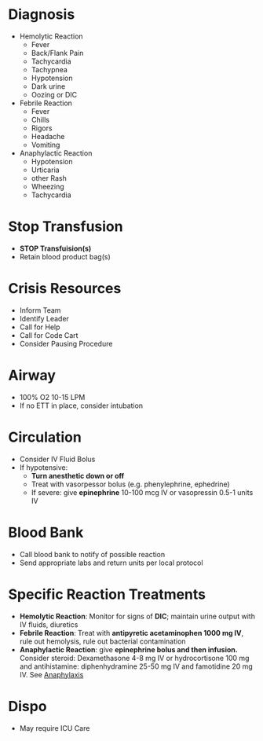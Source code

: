 # Diagnosis
* Hemolytic Reaction
    * Fever
    * Back/Flank Pain
    * Tachycardia
    * Tachypnea
    * Hypotension
    * Dark urine
    * Oozing or DIC
* Febrile Reaction 
    * Fever
    * Chills
    * Rigors
    * Headache
    * Vomiting
* Anaphylactic Reaction
    * Hypotension
    * Urticaria
    * other Rash
    * Wheezing
    * Tachycardia

# Stop Transfusion
* **STOP Transfuision(s)**
* Retain blood product bag(s)

# Crisis Resources
* Inform Team
* Identify Leader
* Call for Help
* Call for Code Cart
* Consider Pausing Procedure

# Airway
* 100% O2 10-15 LPM
* If no ETT in place, consider intubation

# Circulation
* Consider IV Fluid Bolus
* If hypotensive:
    * **Turn anesthetic down or off**
    * Treat with vasorpessor bolus (e.g. phenylephrine, ephedrine)
    * If severe: give **epinephrine** 10-100 mcg IV or vasopressin 0.5-1 units IV

# Blood Bank
* Call blood bank to notify of possible reaction
* Send appropriate labs and return units per local protocol

# Specific Reaction Treatments
* **Hemolytic Reaction**: Monitor for signs of **DIC**; maintain urine output with IV fluids, diuretics
* **Febrile Reaction**: Treat with **antipyretic acetaminophen 1000 mg IV**, rule out hemolysis, rule out bacterial contamination
* **Anaphylactic Reaction**: give **epinephrine bolus and then infusion.** Consider steroid: Dexamethasone 4-8 mg IV or hydrocortisone 100 mg and antihistamine: diphenhydramine 25-50 mg IV and famotidine 20 mg IV. See [Anaphylaxis](Anaphylaxis)

# Dispo
* May require ICU Care